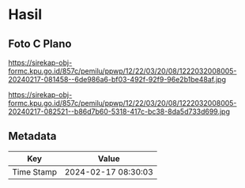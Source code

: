 # Hasil

## Foto C Plano

https://sirekap-obj-formc.kpu.go.id/857c/pemilu/ppwp/12/22/03/20/08/1222032008005-20240217-081458--6de986a6-bf03-492f-92f9-96e2b1be48af.jpg

https://sirekap-obj-formc.kpu.go.id/857c/pemilu/ppwp/12/22/03/20/08/1222032008005-20240217-082521--b86d7b60-5318-417c-bc38-8da5d733d699.jpg


## Metadata

| Key        | Value               |
| ---------- | ------------------- |
| Time Stamp | 2024-02-17 08:30:03 |



